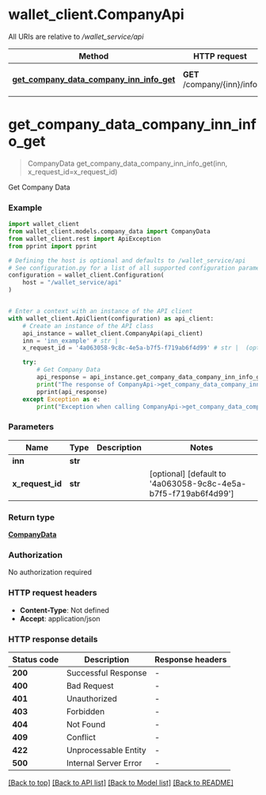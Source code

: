 # wallet_client.CompanyApi

All URIs are relative to */wallet_service/api*

Method | HTTP request | Description
------------- | ------------- | -------------
[**get_company_data_company_inn_info_get**](CompanyApi.md#get_company_data_company_inn_info_get) | **GET** /company/{inn}/info | Get Company Data


# **get_company_data_company_inn_info_get**
> CompanyData get_company_data_company_inn_info_get(inn, x_request_id=x_request_id)

Get Company Data

### Example


```python
import wallet_client
from wallet_client.models.company_data import CompanyData
from wallet_client.rest import ApiException
from pprint import pprint

# Defining the host is optional and defaults to /wallet_service/api
# See configuration.py for a list of all supported configuration parameters.
configuration = wallet_client.Configuration(
    host = "/wallet_service/api"
)


# Enter a context with an instance of the API client
with wallet_client.ApiClient(configuration) as api_client:
    # Create an instance of the API class
    api_instance = wallet_client.CompanyApi(api_client)
    inn = 'inn_example' # str | 
    x_request_id = '4a063058-9c8c-4e5a-b7f5-f719ab6f4d99' # str |  (optional) (default to '4a063058-9c8c-4e5a-b7f5-f719ab6f4d99')

    try:
        # Get Company Data
        api_response = api_instance.get_company_data_company_inn_info_get(inn, x_request_id=x_request_id)
        print("The response of CompanyApi->get_company_data_company_inn_info_get:\n")
        pprint(api_response)
    except Exception as e:
        print("Exception when calling CompanyApi->get_company_data_company_inn_info_get: %s\n" % e)
```



### Parameters


Name | Type | Description  | Notes
------------- | ------------- | ------------- | -------------
 **inn** | **str**|  | 
 **x_request_id** | **str**|  | [optional] [default to &#39;4a063058-9c8c-4e5a-b7f5-f719ab6f4d99&#39;]

### Return type

[**CompanyData**](CompanyData.md)

### Authorization

No authorization required

### HTTP request headers

 - **Content-Type**: Not defined
 - **Accept**: application/json

### HTTP response details

| Status code | Description | Response headers |
|-------------|-------------|------------------|
**200** | Successful Response |  -  |
**400** | Bad Request |  -  |
**401** | Unauthorized |  -  |
**403** | Forbidden |  -  |
**404** | Not Found |  -  |
**409** | Conflict |  -  |
**422** | Unprocessable Entity |  -  |
**500** | Internal Server Error |  -  |

[[Back to top]](#) [[Back to API list]](../README.md#documentation-for-api-endpoints) [[Back to Model list]](../README.md#documentation-for-models) [[Back to README]](../README.md)

